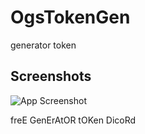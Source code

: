 # OgsTokenGen

generator token 

## Screenshots

![App Screenshot](https://user-images.githubusercontent.com/113308968/189545899-313e2ec2-152c-4886-9df0-aac9e4459855.png)

freE GenErAtOR tOKen DicoRd
